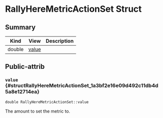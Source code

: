 # RallyHereMetricActionSet Struct



## Summary
| Kind | View | Description |
|------|------|-------------|
|double|[value](structRallyHereMetricActionSet.xml.md#structRallyHereMetricActionSet_1a3bf2e16e09d492c11db4d5a8e12714ea)||
## Public-attrib



### `value` {#structRallyHereMetricActionSet_1a3bf2e16e09d492c11db4d5a8e12714ea}

`double RallyHereMetricActionSet::value`



The amount to set the metric to. 




